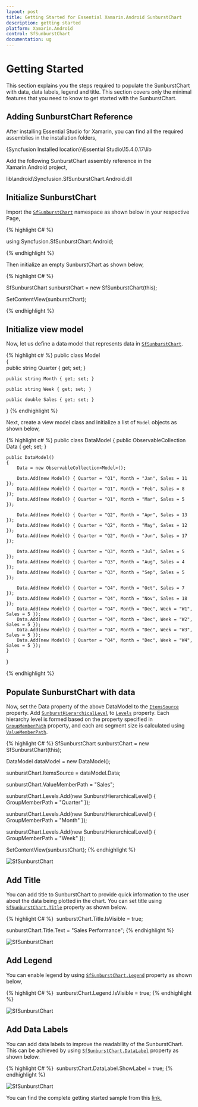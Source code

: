 ```yaml
---
layout: post
title: Getting Started for Essential Xamarin.Android SunburstChart
description: getting started
platform: Xamarin.Android
control: SfSunburstChart
documentation: ug
---
```

# Getting Started

This section explains you the steps required to populate the SunburstChart with data, data labels, legend and title. This section covers only the minimal features that you need to know to get started with the SunburstChart. 

## Adding SunburstChart Reference

After installing Essential Studio for Xamarin, you can find all the required assemblies in the installation folders, 

{Syncfusion Installed location}\Essential Studio\15.4.0.17\lib

Add the following SunburstChart assembly reference in the Xamarin.Android project,

lib\android\Syncfusion.SfSunburstChart.Android.dll

## Initialize SunburstChart

Import the [`SfSunburstChart`](https://help.syncfusion.com/cr/cref_files/xamarin-android/sfsunburstchart/Syncfusion.SfSunburstChart.Android~Syncfusion.SfSunburstChart.Android.SfSunburstChart.html) namespace as shown below in your respective Page,

{% highlight C# %}

using Syncfusion.SfSunburstChart.Android;

{% endhighlight %}

Then initialize an empty SunburstChart as shown below,

{% highlight C# %}

SfSunburstChart sunburstChart = new SfSunburstChart(this);

SetContentView(sunburstChart);

{% endhighlight %}

## Initialize view model

Now, let us define a data model that represents data in [`SfSunburstChart`](https://help.syncfusion.com/cr/cref_files/xamarin-android/sfsunburstchart/Syncfusion.SfSunburstChart.Android~Syncfusion.SfSunburstChart.Android.SfSunburstChart.html).

{% highlight c# %}
public class Model   
{   
    public string Quarter { get; set; }
        
    public string Month { get; set; }
        
    public string Week { get; set; }
        
    public double Sales { get; set; }
}
{% endhighlight %} 

Next, create a view model class and initialize a list of `Model` objects as shown below,

{% highlight c# %}
public class DataModel
{
    public ObservableCollection<Model> Data { get; set; }

    public DataModel()
    {
        Data = new ObservableCollection<Model>();

        Data.Add(new Model() { Quarter = "Q1", Month = "Jan", Sales = 11 });
        Data.Add(new Model() { Quarter = "Q1", Month = "Feb", Sales = 8 });
        Data.Add(new Model() { Quarter = "Q1", Month = "Mar", Sales = 5 });

        Data.Add(new Model() { Quarter = "Q2", Month = "Apr", Sales = 13 });
        Data.Add(new Model() { Quarter = "Q2", Month = "May", Sales = 12 });
        Data.Add(new Model() { Quarter = "Q2", Month = "Jun", Sales = 17 });

        Data.Add(new Model() { Quarter = "Q3", Month = "Jul", Sales = 5 });
        Data.Add(new Model() { Quarter = "Q3", Month = "Aug", Sales = 4 });
        Data.Add(new Model() { Quarter = "Q3", Month = "Sep", Sales = 5 });

        Data.Add(new Model() { Quarter = "Q4", Month = "Oct", Sales = 7 });
        Data.Add(new Model() { Quarter = "Q4", Month = "Nov", Sales = 18 });
        Data.Add(new Model() { Quarter = "Q4", Month = "Dec", Week = "W1", Sales = 5 });
        Data.Add(new Model() { Quarter = "Q4", Month = "Dec", Week = "W2", Sales = 5 });
        Data.Add(new Model() { Quarter = "Q4", Month = "Dec", Week = "W3", Sales = 5 });
        Data.Add(new Model() { Quarter = "Q4", Month = "Dec", Week = "W4", Sales = 5 });
    }
}

{% endhighlight %} 

## Populate SunburstChart with data

Now, set the Data property of the above DataModel to the [`ItemsSource`](https://help.syncfusion.com/cr/cref_files/xamarin-android/sfsunburstchart/Syncfusion.SfSunburstChart.Android~Syncfusion.SfSunburstChart.Android.SfSunburstChart~ItemsSource.html) property. 
Add [`SunburstHierarchicalLevel`](https://help.syncfusion.com/cr/cref_files/xamarin-android/sfsunburstchart/Syncfusion.SfSunburstChart.Android~Syncfusion.SfSunburstChart.Android.SunburstHierarchicalLevel.html) to [`Levels`](https://help.syncfusion.com/cr/cref_files/xamarin-android/sfsunburstchart/Syncfusion.SfSunburstChart.Android~Syncfusion.SfSunburstChart.Android.SfSunburstChart~Levels.html) property. Each hierarchy level is formed based on the property specified in [`GroupMemberPath`](https://help.syncfusion.com/cr/cref_files/xamarin-android/sfsunburstchart/Syncfusion.SfSunburstChart.Android~Syncfusion.SfSunburstChart.Android.SunburstHierarchicalLevel~GroupMemberPath.html) property, and each arc segment size is calculated using [`ValueMemberPath`](https://help.syncfusion.com/cr/cref_files/xamarin-android/sfsunburstchart/Syncfusion.SfSunburstChart.Android~Syncfusion.SfSunburstChart.Android.SfSunburstChart~ValueMemberPath.html).

{% highlight C# %}
SfSunburstChart sunburstChart = new SfSunburstChart(this);

DataModel dataModel = new DataModel();

sunburstChart.ItemsSource = dataModel.Data;

sunburstChart.ValueMemberPath = "Sales";

sunburstChart.Levels.Add(new SunburstHierarchicalLevel() { GroupMemberPath = "Quarter" });

sunburstChart.Levels.Add(new SunburstHierarchicalLevel() { GroupMemberPath = "Month" });

sunburstChart.Levels.Add(new SunburstHierarchicalLevel() { GroupMemberPath = "Week" });

SetContentView(sunburstChart);
{% endhighlight %}

![SfSunburstChart](Sunburst_images/DataSource.png)

## Add Title

You can add title to SunburstChart to provide quick information to the user about the data being plotted in the chart. You can set title using [`SfSunburstChart.Title`](https://help.syncfusion.com/cr/cref_files/xamarin-android/sfsunburstchart/Syncfusion.SfSunburstChart.Android~Syncfusion.SfSunburstChart.Android.SfSunburstChart~Title.html) property as shown below.

{% highlight C# %} 
sunburstChart.Title.IsVisible = true;

sunburstChart.Title.Text = "Sales Performance";
{% endhighlight %}

![SfSunburstChart](Sunburst_images/Title.png)

## Add Legend

You can enable legend by using [`SfSunburstChart.Legend`](https://help.syncfusion.com/cr/cref_files/xamarin-android/sfsunburstchart/Syncfusion.SfSunburstChart.Android~Syncfusion.SfSunburstChart.Android.SfSunburstChart~Legend.html) property as shown below,

{% highlight C# %} 
sunburstChart.Legend.IsVisible = true; 
{% endhighlight %}

![SfSunburstChart](Sunburst_images/Legend.png)

## Add Data Labels

You can add data labels to improve the readability of the SunburstChart. This can be achieved by using [`SfSunburstChart.DataLabel`](https://help.syncfusion.com/cr/cref_files/xamarin-android/sfsunburstchart/Syncfusion.SfSunburstChart.Android~Syncfusion.SfSunburstChart.Android.SfSunburstChart~DataLabel.html) property as shown below.

{% highlight C# %} 
sunburstChart.DataLabel.ShowLabel = true;
{% endhighlight %}

![SfSunburstChart](Sunburst_images/DataLabel.png)

You can find the complete getting started sample from this [link.](http://files2.syncfusion.com/Xamarin.Android/Samples/SunburstChart_GettingStarted.zip)
